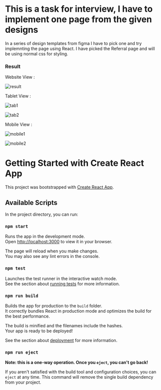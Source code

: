 # This is a task for interview, I have to implement one page from the given designs
In a series of design templates from figma I have to pick one and try implemnting the page using React.
I have picked the Referral page and will be using normal css for styling.

### Result
Website View :

![result](https://user-images.githubusercontent.com/57027397/219278529-1616d4ce-fa01-4976-a2cb-4a6cab508345.jpg)

Tablet View :

![tab1](https://user-images.githubusercontent.com/57027397/220576574-41d11cc4-660d-4e03-a170-1f4b183b2b67.jpg)

![tab2](https://user-images.githubusercontent.com/57027397/220576659-59f73614-032d-4202-bf33-584e29770eb4.jpg)

Mobile View :

![mobile1](https://user-images.githubusercontent.com/57027397/220576698-643951f4-8773-4d3a-ade6-a9486d1fa1a9.jpg)

![mobile2](https://user-images.githubusercontent.com/57027397/220576792-3c33a95c-5dd4-421f-8d65-c25c79a90e3b.jpg)


# Getting Started with Create React App

This project was bootstrapped with [Create React App](https://github.com/facebook/create-react-app).

## Available Scripts

In the project directory, you can run:

### `npm start`

Runs the app in the development mode.\
Open [http://localhost:3000](http://localhost:3000) to view it in your browser.

The page will reload when you make changes.\
You may also see any lint errors in the console.

### `npm test`

Launches the test runner in the interactive watch mode.\
See the section about [running tests](https://facebook.github.io/create-react-app/docs/running-tests) for more information.

### `npm run build`

Builds the app for production to the `build` folder.\
It correctly bundles React in production mode and optimizes the build for the best performance.

The build is minified and the filenames include the hashes.\
Your app is ready to be deployed!

See the section about [deployment](https://facebook.github.io/create-react-app/docs/deployment) for more information.

### `npm run eject`

**Note: this is a one-way operation. Once you `eject`, you can't go back!**

If you aren't satisfied with the build tool and configuration choices, you can `eject` at any time. This command will remove the single build dependency from your project.


